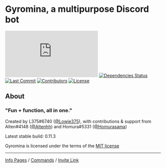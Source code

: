 # Gyromina, a multipurpose Discord bot

[![Discord.js Version][djs-img]][djs-link]
[![Dependencies Status][dependency-img]][dependency-link]
[![Last Commit][commit-img]][commit-img]
[![Contributors][contributors-img]][contributors-link]
[![License][license-img]](LICENSE)

## About

### "Fun + function, all in one."

Created by L375#6740 \([@Lowie375](https://www.github.com/Lowie375)\), with contributions & support from Alten#4148 \([@Altenhh](https://www.github.com/Altenhh)\) and Homura#5331 \([@Homurasama](https://www.github.com/Homurasama)\)

Latest stable build: 0.11.3

Gyromina is licensed under the terms of the [MIT license](LICENSE)

***

[Info Pages][info] / [Commands][commands] / [Invite Link][invite]

<!-- Links + images -->
[commands]: https://lx375.weebly.com/gyromina-commands
[info]: https://lx375.weebly.com/gyromina
[invite]: https://discordapp.com/oauth2/authorize?client_id=490590334758420481&permissions=537259072&scope=bot

[djs-link]: https://discord.js.org
[dependency-link]: https://david-dm.org/Lowie375/Gyromina
[contributors-link]: https://github.com/Lowie375/Gyromina/graphs/contributors

[djs-img]: https://img.shields.io/github/package-json/dependency-version/Lowie375/Gyromina/discord.js
[dependency-img]: https://david-dm.org/Lowie375/Gyromina.svg
[commit-img]: https://img.shields.io/github/last-commit/Lowie375/Gyromina/0.12.0
[contributors-img]: https://img.shields.io/github/contributors/Lowie375/Gyromina
[license-img]: https://img.shields.io/github/license/Lowie375/Gyromina
